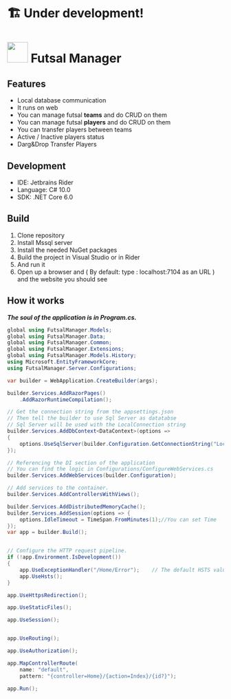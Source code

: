 # 🏗 Under development!
<img src="https://upload.wikimedia.org/wikipedia/commons/thumb/d/d3/Soccerball.svg/500px-Soccerball.svg.png" width=48> Futsal Manager
=======================
## Features
- Local database communication
- It runs on web
- You can manage futsal <strong>teams</strong> and do CRUD on them
- You can manage futsal <strong>players</strong> and do CRUD on them
- You can transfer players between teams
- Active / Inactive players status
- Darg&Drop Transfer Players

## Development

- IDE: Jetbrains Rider
- Language: C# 10.0
- SDK: .NET Core 6.0

## Build
1. Clone repository
2. Install Mssql server
3. Install the needed NuGet packages
4. Build the project in Visual Studio or in Rider
5. And run it
6. Open up a browser and ( By default: type : localhost:7104 as an URL ) and the website you should see

## How it works
<strong><i>The soul of the application is in Program.cs.</i></strong>
```C#
global using FutsalManager.Models;
global using FutsalManager.Data;
global using FutsalManager.Common;
global using FutsalManager.Extensions;
global using FutsalManager.Models.History;
using Microsoft.EntityFrameworkCore;
using FutsalManager.Server.Configurations;

var builder = WebApplication.CreateBuilder(args);

builder.Services.AddRazorPages()
    .AddRazorRuntimeCompilation(); 

// Get the connection string from the appsettings.json
// Then tell the builder to use Sql Server as datatabse
// Sql Server will be used with the LocalConnection string
builder.Services.AddDbContext<DataContext>(options =>
{
    options.UseSqlServer(builder.Configuration.GetConnectionString("LocalConnection"));
});

// Referencing the DI section of the application
// You can find the logic in Configurations/ConfigureWebServices.cs
builder.Services.AddWebServices(builder.Configuration);

// Add services to the container.
builder.Services.AddControllersWithViews();

builder.Services.AddDistributedMemoryCache();  
builder.Services.AddSession(options => {  
    options.IdleTimeout = TimeSpan.FromMinutes(1);//You can set Time   
});  
var app = builder.Build();


// Configure the HTTP request pipeline.
if (!app.Environment.IsDevelopment())
{
    app.UseExceptionHandler("/Home/Error");    // The default HSTS value is 30 days. You may want to change this for production scenarios, see https://aka.ms/aspnetcore-hsts.
    app.UseHsts();
}

app.UseHttpsRedirection();

app.UseStaticFiles();

app.UseSession();


app.UseRouting();

app.UseAuthorization();

app.MapControllerRoute(
    name: "default",
    pattern: "{controller=Home}/{action=Index}/{id?}");

app.Run();
```
